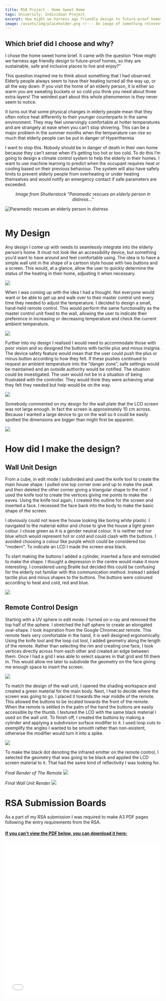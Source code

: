 ```yaml
---
title: RSA Project - Home Sweet Home
tags: University, Individual Project
excerpt: How might we harness age friendly design to future-proof homes, so they are sustainable, safe and inclusive places to live and enjoy?
image: /assets/img/placeholder.png <!--- An image of something relevent to the post  -->
---
```


## Which brief did I choose and why?
I chose the home sweet home brief. It came with the question “How might we harness age friendly design to future-proof homes, so they are sustainable, safe and inclusive places to live and enjoy?”

This question inspired me to think about something that I had observed. Elderly people always seem to have their heating turned all the way up, or all the way down. If you visit the home of an elderly person, it is either so warm you are sweating buckets or so cold you think you need about three extra layers! The weirdest part about this whole phenomenon is they never seem to notice.

It turns out that some physical changes in elderly people mean that they often notice heat differently to their younger counterparts in the same environment. They may feel unnervingly comfortable at hotter temperatures and are strangely at ease when you can’t stop shivering. This can be a major problem in the summer months when the temperature can rise so much that elderly people can be put in danger of Hyperthermia

I want to stop this. Nobody should be in danger of death in their own home because they can’t sense when it’s getting too hot or too cold. To do this I’m going to design a climate control system to help the elderly in their homes. I want to use machine learning to predict when the occupant requires heat or cooling based on their previous behaviour. The system will also have safety limits to prevent elderly people from overheating or under heating themselves and would notify an emergency contact if safe parameters are exceeded.


<p style="text-align: center;"><i>Image from Shutterstock "Paramedic rescues an elderly person in distress..."</i></p>

![Paramedic rescues an elderly person in distress](/assets/img/rsa-proj/proj-rsa-coldperson-min.jpg)

![]()

# My Design
Any design I come up with needs to seamlessly integrate into the elderly person’s home. It must not look like an accessibility device, but something you’d want to have around and feel comfortable using. The idea is to have a simple wall unit in the shape of a cartoon style house with two buttons and a screen. This would, at a glance, allow the user to quickly determine the status of the heating in their home, adjusting it when necessary.

![](/assets/img/rsa-proj/proj-rsa-mainuinit1-min.png)

When I was coming up with the idea I had a thought. Not everyone would want or be able to get up and walk over to their master control unit every time they needed to adjust the temperature. I decided to design a small, hand-held remote control. This would perform the same functionality as the master control unit fixed to the wall, allowing the user to indicate their preference in increasing or decreasing temperature and check the current ambient temperature.

![](/assets/img/rsa-proj/proj-rsa-remote1-min.png)

Further into my design I realised I would need to accommodate those with poor vision and so designed the buttons with tactile plus and minus insignia. The device safety feature would mean that the user could push the plus or minus button according to how they felt. If these pushes continued to request an ambient temperature into the “danger zone”, safe settings would be maintained and an outside authority would be notified. The situation could be investigated. The user would not be in a situation of being frustrated with the controller. They would think they were achieving what they felt they needed but help would be on the way.

![](/assets/img/rsa-proj/proj-rsa-remote2buttons-min.png)

Somebody commented on my design for the wall plate that the LCD screen was not large enough. In fact the screen is approximately 10 cm across. Because I wanted a large device to go on the wall so it could be easily spotted the dimensions are bigger than might first be apparent.

![](/assets/img/rsa-proj/proj-rsa-mainuinit2-min.png)

# How did I make the design?
## Wall Unit Design
From a cube, in edit mode I subdivided and used the knife tool to create the main house shape. I pulled one top corner over and up to make the peak and then deleted the other corner giving a triangular shape to the roof. I used the knife tool to create the vertices giving me points to make the eaves. Using the knife tool again, I created the outline for the screen and inserted a face. I recessed the face back into the body to make the basic shape of the screen.

I obviously could not leave the house looking like boring white plastic. I navigated to the material editor and chose to give the house a light green colour. I chose green as it is a gender neutral colour. It is neither red nor blue which would represent hot or cold and could clash with the buttons. I avoided choosing a colour like purple which could be considered too "modern". To indicate an LCD I made the screen area black.

To start making the buttons I added a cylinder, inserted a face and extruded to make the shape. I thought a depression in the centre would make it more interesting. I considered using Braille but decided this could be confusing for the elderly not familiar with this communication method. Instead I added tactile plus and minus shapes to the buttons. The buttons were coloured according to heat and cold, red and blue.

![](/assets/img/rsa-proj/proj-rsa-house-edit.png)

## Remote Control Design
Starting with a UV sphere in edit mode. I turned on x-ray and removed the top half of the sphere. I stretched the half sphere to create an elongated oval-shape. I took inspiration from the Google Chromecast remote. This remote feels very comfortable in the hand, it is well designed ergonomically. Using the knife tool and the loop cut tool, I added geometry along the length of the remote. Rather than selecting the rim and creating one face, I took vertices directly across from each other and created an edge between them. Once I had a grid I was able to select squares in that grid and fill them in. This would allow me later to subdivide the geometry on the face giving me enough space to insert the screen.

![](/assets/img/rsa-proj/proj-rsa-remote-geo.png)

To match the design of the wall unit, I opened the shading workspace and created a green material for the main body. Next, I had to decide where the screen was going to go. I placed it towards the rear middle of the remote. This allowed the buttons to be located towards the front of the remote. When the remote is settled in the palm of the hand the buttons are easily accessible by the thumb. I textured the LCD with the same black material I used on the wall unit. To finish off, I created the buttons by making a cylinder and applying a subdivision surface modifier to it. I used loop cuts to exemplify the angles I wanted to be smooth rather than non-existent, otherwise the modifier would turn it into a spike.

![](/assets/img/rsa-proj/proj-rsa-remote-button.png)

To make the black dot denoting the infrared emitter on the remote control, I selected the geometry that was going to be black and applied the LCD screen material to it. That had the same kind of reflectivity I was looking for.

*Final Render of The Remote*
![](/assets/img/rsa-proj/remote-final.png)

*Final Wall Unit Render*
![](/assets/img/rsa-proj/house-final.png)

# RSA Submission Boards
As a part of my RSA submission I was required to make A3 PDF pages following the entry requirements from the RSA.

<a href="/assets/rsa-submission-boards.pdf" download="RSA-SUBMISSION" target="_blank"><h4 class="text-center">If you can't view the PDF below, you can download it here:</h4></a>

<embed src="/assets/rsa-submission-boards.pdf#toolbar=0" frameborder="0" width="100%" height="500px">